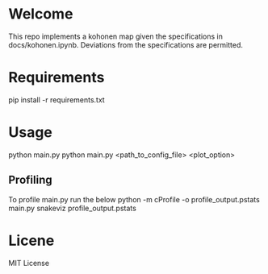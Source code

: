 # Welcome
This repo implements a kohonen map given the specifications in docs/kohonen.ipynb.
Deviations from the specifications are permitted. 

# Requirements
pip install -r requirements.txt

# Usage
python main.py 
python main.py <path_to_config_file> <plot_option>

## Profiling
To profile main.py run the below
python -m cProfile -o profile_output.pstats main.py
snakeviz profile_output.pstats

# Licene
MIT License